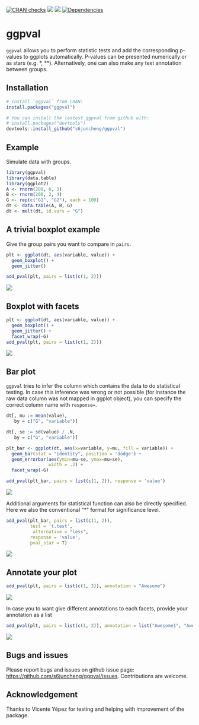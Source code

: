 <!-- badges: start --> 
[![CRAN checks](https://cranchecks.info/badges/summary/ggpval)](https://cran.r-project.org/web/checks/check_results_ggpval.html)
[![](http://cranlogs.r-pkg.org/badges/last-month/ggpval?color=green)](https://cran.r-project.org/package=ggpval)
[![](https://www.r-pkg.org/badges/version/ggpval?color=green)](https://cran.r-project.org/package=ggpval)
[![Dependencies](https://tinyverse.netlify.com/badge/ggpval)](https://cran.r-project.org/package=ggpval)
<!-- badges: end -->

<!-- README.md is generated from README.Rmd. Please edit that file -->

ggpval
======

`ggpval` allows you to perform statistic tests and add the corresponding
p-values to ggplots automatically. P-values can be presented numerically
or as stars (e.g. \*, \*\*). Alternatively, one can also make any text
annotation between groups.

Installation
------------

``` r
# Install `ggpval` from CRAN:
install.packages("ggpval")

# You can install the lastest ggpval from github with:
# install.packages("devtools")
devtools::install_github("s6juncheng/ggpval")
```

Example
-------

Simulate data with groups.

``` r
library(ggpval)
library(data.table)
library(ggplot2)
A <- rnorm(200, 0, 3)
B <- rnorm(200, 2, 4)
G <- rep(c("G1", "G2"), each = 100)
dt <- data.table(A, B, G)
dt <- melt(dt, id.vars = "G")
```

A trivial boxplot example
-------------------------

Give the group pairs you want to compare in `pairs`.

``` r
plt <- ggplot(dt, aes(variable, value)) +
  geom_boxplot() +
  geom_jitter()

add_pval(plt, pairs = list(c(1, 2)))
```

![](man/figures/unnamed-chunk-3-1.png)

Boxplot with facets
-------------------

``` r
plt <- ggplot(dt, aes(variable, value)) +
  geom_boxplot() +
  geom_jitter() +
  facet_wrap(~G)
add_pval(plt, pairs = list(c(1, 2)))
```

![](man/figures/unnamed-chunk-4-1.png)

Bar plot
--------

`ggpval` tries to infer the column which contains the data to do
statistical testing. In case this inference was wrong or not possible
(for instance the raw data column was not mapped in ggplot object), you
can specify the correct column name with `response=`.

``` r
dt[, mu := mean(value),
   by = c("G", "variable")]

dt[, se := sd(value) / .N,
   by = c("G", "variable")]

plt_bar <- ggplot(dt, aes(x=variable, y=mu, fill = variable)) +
  geom_bar(stat = "identity", position = 'dodge') +
  geom_errorbar(aes(ymin=mu-se, ymax=mu+se),
                width = .2) +
  facet_wrap(~G)

add_pval(plt_bar, pairs = list(c(1, 2)), response = 'value')
```

![](man/figures/unnamed-chunk-5-1.png)

Additional arguments for statistical function can also be directly
specified. Here we also the conventional "\*" format for significance
level.

``` r
add_pval(plt_bar, pairs = list(c(1, 2)), 
         test = 't.test',
          alternative = "less",
         response = 'value',
         pval_star = T)
```

![](man/figures/unnamed-chunk-6-1.png)

Annotate your plot
------------------

``` r
add_pval(plt, pairs = list(c(1, 2)), annotation = "Awesome")
```

![](man/figures/unnamed-chunk-7-1.png)

In case you to want give different annotations to each facets, provide
your annotation as a list

``` r
add_pval(plt, pairs = list(c(1, 2)), annotation = list("Awesome1", "Awesome2"))
```

![](man/figures/unnamed-chunk-8-1.png)

Bugs and issues
---------------

Please report bugs and issues on github issue page:
<a href="https://github.com/s6juncheng/ggpval/issues" class="uri">https://github.com/s6juncheng/ggpval/issues</a>.
Contributions are welcome.

Acknowledgement
---------------

Thanks to Vicente Yépez for testing and helping with improvement of the
package.
